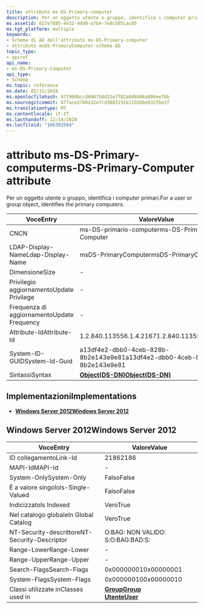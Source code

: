 ```yaml
---
title: attributo ms-DS-Primary-computer
description: Per un oggetto utente o gruppo, identifica i computer primari.
ms.assetid: 627e7885-4e32-4dd9-a7b4-7e8c505cac85
ms.tgt_platform: multiple
keywords:
- Schema di AD dell'attributo ms-DS-Primary-computer
- attributo msDS-PrimaryComputer-schema AD
topic_type:
- apiref
api_name:
- ms-DS-Primary-Computer
api_type:
- Schema
ms.topic: reference
ms.date: 05/31/2018
ms.openlocfilehash: 47f960bccd6067b8d31e7782a0d8d46a806ee7bb
ms.sourcegitcommit: b77ace27b0432e7cd3863191b11926be032fbe2f
ms.translationtype: MT
ms.contentlocale: it-IT
ms.lasthandoff: 12/14/2020
ms.locfileid: "106303504"
---
```

# <a name="ms-ds-primary-computer-attribute"></a><span data-ttu-id="6fe2a-105">attributo ms-DS-Primary-computer</span><span class="sxs-lookup"><span data-stu-id="6fe2a-105">ms-DS-Primary-Computer attribute</span></span>

<span data-ttu-id="6fe2a-106">Per un oggetto utente o gruppo, identifica i computer primari.</span><span class="sxs-lookup"><span data-stu-id="6fe2a-106">For a user or group object, identifies the primary computers.</span></span>



| <span data-ttu-id="6fe2a-107">Voce</span><span class="sxs-lookup"><span data-stu-id="6fe2a-107">Entry</span></span> | <span data-ttu-id="6fe2a-108">Valore</span><span class="sxs-lookup"><span data-stu-id="6fe2a-108">Value</span></span> |
|-------------------|-----------------------------------------|
| <span data-ttu-id="6fe2a-109">CN</span><span class="sxs-lookup"><span data-stu-id="6fe2a-109">CN</span></span>                | <span data-ttu-id="6fe2a-110">ms-DS-primario-computer</span><span class="sxs-lookup"><span data-stu-id="6fe2a-110">ms-DS-Primary-Computer</span></span>                  |
| <span data-ttu-id="6fe2a-111">LDAP-Display-Name</span><span class="sxs-lookup"><span data-stu-id="6fe2a-111">Ldap-Display-Name</span></span> | <span data-ttu-id="6fe2a-112">msDS-PrimaryComputer</span><span class="sxs-lookup"><span data-stu-id="6fe2a-112">msDS-PrimaryComputer</span></span>                    |
| <span data-ttu-id="6fe2a-113">Dimensione</span><span class="sxs-lookup"><span data-stu-id="6fe2a-113">Size</span></span>              | \-                                      |
| <span data-ttu-id="6fe2a-114">Privilegio aggiornamento</span><span class="sxs-lookup"><span data-stu-id="6fe2a-114">Update Privilege</span></span>  | \-                                      |
| <span data-ttu-id="6fe2a-115">Frequenza di aggiornamento</span><span class="sxs-lookup"><span data-stu-id="6fe2a-115">Update Frequency</span></span>  | \-                                      |
| <span data-ttu-id="6fe2a-116">Attribute-Id</span><span class="sxs-lookup"><span data-stu-id="6fe2a-116">Attribute-Id</span></span>      | <span data-ttu-id="6fe2a-117">1.2.840.113556.1.4.2167</span><span class="sxs-lookup"><span data-stu-id="6fe2a-117">1.2.840.113556.1.4.2167</span></span>                 |
| <span data-ttu-id="6fe2a-118">System-ID-GUID</span><span class="sxs-lookup"><span data-stu-id="6fe2a-118">System-Id-Guid</span></span>    | <span data-ttu-id="6fe2a-119">a13df4e2-dbb0-4ceb-828b-8b2e143e9e81</span><span class="sxs-lookup"><span data-stu-id="6fe2a-119">a13df4e2-dbb0-4ceb-828b-8b2e143e9e81</span></span>    |
| <span data-ttu-id="6fe2a-120">Sintassi</span><span class="sxs-lookup"><span data-stu-id="6fe2a-120">Syntax</span></span>            | [<span data-ttu-id="6fe2a-121">**Object(DS-DN)**</span><span class="sxs-lookup"><span data-stu-id="6fe2a-121">**Object(DS-DN)**</span></span>](s-object-ds-dn.md) |



## <a name="implementations"></a><span data-ttu-id="6fe2a-122">Implementazioni</span><span class="sxs-lookup"><span data-stu-id="6fe2a-122">Implementations</span></span>

-   [<span data-ttu-id="6fe2a-123">**Windows Server 2012**</span><span class="sxs-lookup"><span data-stu-id="6fe2a-123">**Windows Server 2012**</span></span>](#windows-server-2012)

## <a name="windows-server-2012"></a><span data-ttu-id="6fe2a-124">Windows Server 2012</span><span class="sxs-lookup"><span data-stu-id="6fe2a-124">Windows Server 2012</span></span>



| <span data-ttu-id="6fe2a-125">Voce</span><span class="sxs-lookup"><span data-stu-id="6fe2a-125">Entry</span></span> | <span data-ttu-id="6fe2a-126">Valore</span><span class="sxs-lookup"><span data-stu-id="6fe2a-126">Value</span></span> |
|------------------------|-----------------------------------------------------------------------|
| <span data-ttu-id="6fe2a-127">ID collegamento</span><span class="sxs-lookup"><span data-stu-id="6fe2a-127">Link-Id</span></span>                | <span data-ttu-id="6fe2a-128">2186</span><span class="sxs-lookup"><span data-stu-id="6fe2a-128">2186</span></span>                                                                  |
| <span data-ttu-id="6fe2a-129">MAPI-Id</span><span class="sxs-lookup"><span data-stu-id="6fe2a-129">MAPI-Id</span></span>                | \-                                                                    |
| <span data-ttu-id="6fe2a-130">System-Only</span><span class="sxs-lookup"><span data-stu-id="6fe2a-130">System-Only</span></span>            | <span data-ttu-id="6fe2a-131">Falso</span><span class="sxs-lookup"><span data-stu-id="6fe2a-131">False</span></span>                                                                 |
| <span data-ttu-id="6fe2a-132">È a valore singolo</span><span class="sxs-lookup"><span data-stu-id="6fe2a-132">Is-Single-Valued</span></span>       | <span data-ttu-id="6fe2a-133">Falso</span><span class="sxs-lookup"><span data-stu-id="6fe2a-133">False</span></span>                                                                 |
| <span data-ttu-id="6fe2a-134">Indicizzato</span><span class="sxs-lookup"><span data-stu-id="6fe2a-134">Is Indexed</span></span>             | <span data-ttu-id="6fe2a-135">Vero</span><span class="sxs-lookup"><span data-stu-id="6fe2a-135">True</span></span>                                                                  |
| <span data-ttu-id="6fe2a-136">Nel catalogo globale</span><span class="sxs-lookup"><span data-stu-id="6fe2a-136">In Global Catalog</span></span>      | <span data-ttu-id="6fe2a-137">Vero</span><span class="sxs-lookup"><span data-stu-id="6fe2a-137">True</span></span>                                                                  |
| <span data-ttu-id="6fe2a-138">NT-Security-descrittore</span><span class="sxs-lookup"><span data-stu-id="6fe2a-138">NT-Security-Descriptor</span></span> | <span data-ttu-id="6fe2a-139">O:BAG: NON VALIDO: S:</span><span class="sxs-lookup"><span data-stu-id="6fe2a-139">O:BAG:BAD:S:</span></span>                                                          |
| <span data-ttu-id="6fe2a-140">Range-Lower</span><span class="sxs-lookup"><span data-stu-id="6fe2a-140">Range-Lower</span></span>            | \-                                                                    |
| <span data-ttu-id="6fe2a-141">Range-Upper</span><span class="sxs-lookup"><span data-stu-id="6fe2a-141">Range-Upper</span></span>            | \-                                                                    |
| <span data-ttu-id="6fe2a-142">Search-Flags</span><span class="sxs-lookup"><span data-stu-id="6fe2a-142">Search-Flags</span></span>           | <span data-ttu-id="6fe2a-143">0x00000001</span><span class="sxs-lookup"><span data-stu-id="6fe2a-143">0x00000001</span></span>                                                            |
| <span data-ttu-id="6fe2a-144">System-Flags</span><span class="sxs-lookup"><span data-stu-id="6fe2a-144">System-Flags</span></span>           | <span data-ttu-id="6fe2a-145">0x00000010</span><span class="sxs-lookup"><span data-stu-id="6fe2a-145">0x00000010</span></span>                                                            |
| <span data-ttu-id="6fe2a-146">Classi utilizzate in</span><span class="sxs-lookup"><span data-stu-id="6fe2a-146">Classes used in</span></span>        | [<span data-ttu-id="6fe2a-147">**Group**</span><span class="sxs-lookup"><span data-stu-id="6fe2a-147">**Group**</span></span>](c-group.md)<br/> [<span data-ttu-id="6fe2a-148">**Utente**</span><span class="sxs-lookup"><span data-stu-id="6fe2a-148">**User**</span></span>](c-user.md)<br/> |



 

 





